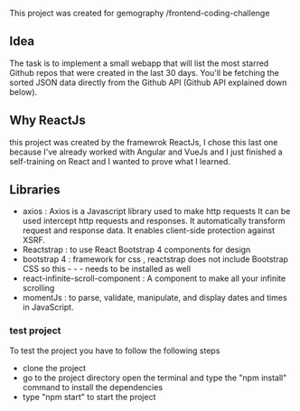 This project was created for  gemography /frontend-coding-challenge 

## Idea 
The task is to implement a small webapp that will list the most starred Github repos that were created in the last 30 days. You'll be fetching the sorted JSON data directly from the Github API (Github API explained down below).

## Why ReactJs
this project was created by the framewrok ReactJs, I chose this last one because I've already worked with Angular and VueJs and I just finished a self-training on React and I wanted to prove what I learned. 

## Libraries 
- axios : Axios is a Javascript library used to make http requests
        It can be used intercept http requests and responses.
        It automatically transform request and response data.
        It enables client-side protection against XSRF.
- Reactstrap  : to use React Bootstrap 4 components for design 
- bootstrap 4 : framework for css  , reactstrap does not include Bootstrap CSS so this - - - needs to be installed as well
- react-infinite-scroll-component : A component to make all your infinite scrolling
- momentJs : to parse, validate, manipulate, and display dates and times in JavaScript.


### test project
To test the project you have to follow the following steps
- clone the project
- go to the project directory open the terminal and type the "npm install" command to install the dependencies 
- type "npm start" to start the project

